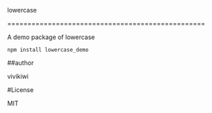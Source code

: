 lowercase

=================================================

A demo package of lowercase

```{bash}
npm install lowercase_demo
```

##author

vivikiwi

#License

MIT